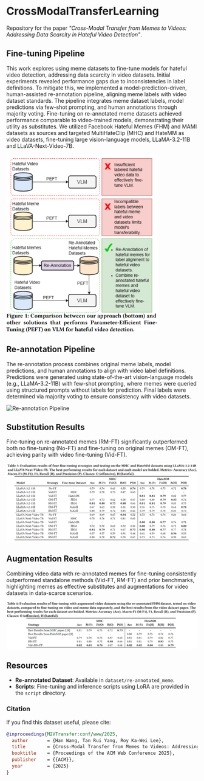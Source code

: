 # CrossModalTransferLearning

Repository for the paper *"Cross-Modal Transfer from Memes to Videos: Addressing Data Scarcity in Hateful Video Detection"*.

## Fine-tuning Pipeline

This work explores using meme datasets to fine-tune models for hateful video detection, addressing data scarcity in video datasets. Initial experiments revealed performance gaps due to inconsistencies in label definitions. To mitigate this, we implemented a model-prediction-driven, human-assisted re-annotation pipeline, aligning meme labels with video dataset standards. The pipeline integrates meme dataset labels, model predictions via few-shot prompting, and human annotations through majority voting. Fine-tuning on re-annotated meme datasets achieved performance comparable to video-trained models, demonstrating their utility as substitutes. We utilized Facebook Hateful Memes (FHM) and MAMI datasets as sources and targeted MultiHateClip (MHC) and HateMM as video datasets, fine-tuning large vision-language models, LLaMA-3.2-11B and LLaVA-Next-Video-7B.

<img src="images/finetuning_pipeline.png" alt="Fine-tuning Pipeline" width="400">

## Re-annotation Pipeline

The re-annotation process combines original meme labels, model predictions, and human annotations to align with video label definitions. Predictions were generated using state-of-the-art vision-language models (e.g., LLaMA-3.2-11B) with few-shot prompting, where memes were queried using structured prompts without labels for prediction. Final labels were determined via majority voting to ensure consistency with video datasets.

<img src="re_annotation_pipeline.png" alt="Re-annotation Pipeline" width="400">


## Substitution Results

Fine-tuning on re-annotated memes (RM-FT) significantly outperformed both no fine-tuning (No-FT) and fine-tuning on original memes (OM-FT), achieving parity with video fine-tuning (Vid-FT).

![Substitution Results](images/substitution_results.png)

## Augmentation Results

Combining video data with re-annotated memes for fine-tuning consistently outperformed standalone methods (Vid-FT, RM-FT) and prior benchmarks, highlighting memes as effective substitutes and augmentations for video datasets in data-scarce scenarios.

![Augmentation Results](images/augmentation_results.png)

## Resources

- **Re-annotated Dataset**: Available in `dataset/re-annotated_meme`.
- **Scripts**: Fine-tuning and inference scripts using LoRA are provided in the `script` directory.

### Citation

If you find this dataset useful, please cite:

```bibtex
@inproceedings{M2VTransfer:conf/www/2025,
  author       = {Han Wang, Tan Rui Yang, Roy Ka-Wei Lee},
  title        = {Cross-Modal Transfer from Memes to Videos: Addressing Data Scarcity in Hateful Video Detection},
  booktitle    = {Proceedings of the ACM Web Conference 2025},
  publisher    = {{ACM}},
  year         = {2025}
}
```
